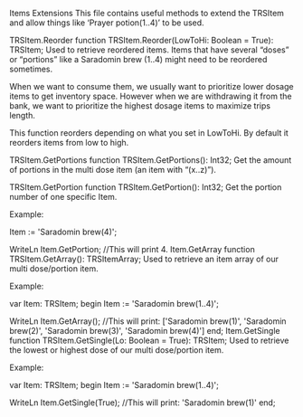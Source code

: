 Items Extensions
This file contains useful methods to extend the TRSItem and allow things like ‘Prayer potion(1..4)’ to be used.

TRSItem.Reorder
function TRSItem.Reorder(LowToHi: Boolean = True): TRSItem;
Used to retrieve reordered items. Items that have several “doses” or “portions” like a Saradomin brew (1..4) might need to be reordered sometimes.

When we want to consume them, we usually want to prioritize lower dosage items to get inventory space. However when we are withdrawing it from the bank, we want to prioritize the highest dosage items to maximize trips length.

This function reorders depending on what you set in LowToHi. By default it reorders items from low to high.

TRSItem.GetPortions
function TRSItem.GetPortions(): Int32;
Get the amount of portions in the multi dose item (an item with “(x..z)”).

TRSItem.GetPortion
function TRSItem.GetPortion(): Int32;
Get the portion number of one specific Item.

Example:

Item := 'Saradomin brew(4)';

WriteLn Item.GetPortion; //This will print 4.
Item.GetArray
function TRSItem.GetArray(): TRSItemArray;
Used to retrieve an item array of our multi dose/portion item.

Example:

var
  Item: TRSItem;
begin
  Item := 'Saradomin brew(1..4)';

  WriteLn Item.GetArray();
  //This will print: ['Saradomin brew(1)', 'Saradomin brew(2)', 'Saradomin brew(3)', 'Saradomin brew(4)']
end;
Item.GetSingle
function TRSItem.GetSingle(Lo: Boolean = True): TRSItem;
Used to retrieve the lowest or highest dose of our multi dose/portion item.

Example:

var
  Item: TRSItem;
begin
  Item := 'Saradomin brew(1..4)';

  WriteLn Item.GetSingle(True); //This will print: 'Saradomin brew(1)'
end;
